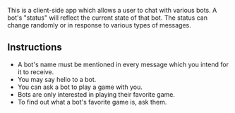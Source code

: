 This is a client-side app which allows a user to chat with various bots. A bot's "status" will reflect the current state of that bot. The status can change randomly or in response to various types of messages.

## Instructions
- A bot's name must be mentioned in every message which you intend for it to receive.
- You may say hello to a bot.
- You can ask a bot to play a game with you.
- Bots are only interested in playing their favorite game.
- To find out what a bot's favorite game is, ask them.